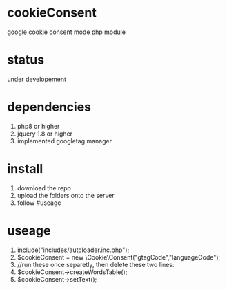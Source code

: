 # cookieConsent
google cookie consent mode php module

# status
under developement

# dependencies
1. php8 or higher
2. jquery 1.8 or higher
3. implemented googletag manager
# install
1. download the repo
2. upload the folders onto the server
3. follow #useage
# useage
1. include("includes/autoloader.inc.php");
2. $cookieConsent = new \Cookie\Consent("gtagCode","languageCode");
3. //run these once separetly, then delete these two lines:
4. $cookieConsent->createWordsTable();
5. $cookieConsent->setText();
